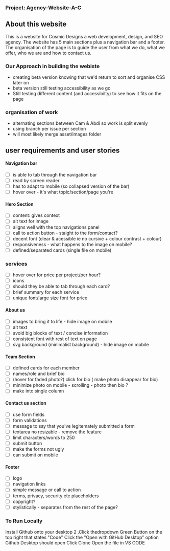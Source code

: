 ### Project: Agency-Website-A-C
## About this website
 This is a website for Cosmic Designs a web development, design, and SEO agency. 
 The website has 5 main sections plus a navigation bar and a footer. The organisation of the page is to guide the user from what we do, what we offer, who we are and how to contact us. 
 
 ### Our Approach in building the webiste
 - creating beta version knowing that we'd return to sort and organise CSS later on
 - beta version still testing accessibility as we go
 - Still testing different content (and accessibilty) to see how it fits on the page

### organisation of work 
- alternating sections between Cam & Abdi so work is split evenly 
- using branch per issue per section 
- will most likely merge asset/images folder
 
 
## user requirements and user stories
#### Navigation bar
- [ ] is able to tab through the navigation bar
- [ ] read by screen reader
- [ ] has to adapt to mobile (so collapsed version of the bar)
- [ ] hover over - it's what topic/section/page you're
#### Hero Section
- [ ] content: gives context
- [ ] alt text for image
- [ ] aligns well with the top navigations panel
- [ ] call to action button - staight to the form/contact?
- [ ] decent font (clear & acessible ie no cursive + colour contrast + colour)
- [ ] responsiveness - what happens to the image on mobile?
- [ ] defined/separated cards (single file on mobile)
### services
- [ ] hover over for price per project/per hour?
- [ ] icons
- [ ] should they be able to tab through each card?
- [ ] brief summary for each service
- [ ] unique font/large size font for price
#### About us
- [ ] images to bring it to life - hide image on mobile
- [ ] alt text
- [ ] avoid big blocks of text / concise information
- [ ] consistent font with rest of text on page
- [ ] svg background (minimalist background) - hide image on mobile
#### Team Section
- [ ] defined cards for each member
- [ ] names/role and brief bio
- [ ] (hover for faded photo?) click for bio ( make photo disappear for bio)
- [ ] minimize photo on mobile - scrolling - photo then bio ?
- [ ] make into single column
#### Contact us section
- [ ] use form fields
- [ ] form validations
- [ ] message to say that you've legitemately submitted a form
- [ ] textarea no resizable - remove the feature
- [ ] limit characters/words to 250
- [ ] submit button
- [ ] make the forms not ugly
- [ ] can submit on mobile
#### Footer 
- [ ] logo
- [ ] navigation links
- [ ] simple message or call to action
- [ ] terms, privacy, security etc placeholders
- [ ] copyright?
- [ ] stylistically - separates from the rest of the page?

### To Run Locally
Install Github onto your desktop 2 .Click thedropdown Green Button on the top right that states "Code"
Click the "Open with GitHub Desktop" option
Github Desktop should open
Click Clone
Open the file in VS CODE
